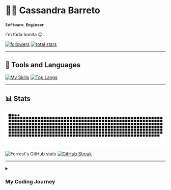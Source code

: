 # 🦌✨ Cassandra Barreto

**`Software Engineer`**

I'm toda bonita 😉.

   <p align="left">
      <a href="https://github.com/carlosgrillet?tab=followers">
         <img alt="followers" title="Follow me on Github" src="https://custom-icon-badges.demolab.com/github/followers/carlosgrillet?color=236ad3&labelColor=1155ba&style=for-the-badge&logo=person-add&label=Follow&logoColor=white"/></a>
      <a href="https://github.com/carlosgrillet?tab=repositories&sort=stargazers">
         <img alt="total stars" title="Total stars on GitHub" src="https://custom-icon-badges.demolab.com/github/stars/carlosgrillet?color=55960c&style=for-the-badge&labelColor=488207&logo=star"/></a>
   </p>

---

## 🧰 Tools and Languages 

[![My Skills](https://skillicons.dev/icons?i=python,cs,postman,terraform,bash,django,docker,mongodb,postgres,rabbitmq,redhat,regex,unity,git,gitlab,grafana,github,ansible,flask,linux,vscode,discord,stackoverflow,figma,ps,apple,&perline=8)](https://skillicons.dev) [![Top Langs](https://github-readme-stats.vercel.app/api/top-langs/?username=css-bv&layout=compact&theme=github_dark&hide_border=true)](https://github.com/anuraghazra/github-readme-stats) 

---

## 📊 Stats

![Snake ](https://github.com/Platane/snk/blob/output/github-contribution-grid-snake-dark.svg)

![Forrest's GitHub stats](https://github-readme-stats.vercel.app/api?username=css-bv&show_icons=true&theme=github_dark&hide_border=true) [![GitHub Streak](https://streak-stats.demolab.com?user=css-bv&theme=github-dark-blue&hide_border=true&border_radius=15.1&mode=weekly)](https://git.io/streak-stats)

---

<details>
 <summary><h3> My Coding Journey</h3></summary>
    I started coding at the age of 1.
 
